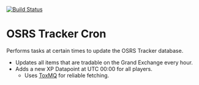[![Build Status](https://travis-ci.com/osrs-tracker/osrs-tracker-cron.svg?branch=master)](https://travis-ci.com/osrs-tracker/osrs-tracker-cron)
# OSRS Tracker Cron
Performs tasks at certain times to update the OSRS Tracker database.
  - Updates all items that are tradable on the Grand Exchange every hour.
  - Adds a new XP Datapoint at UTC 00:00 for all players.
    - Uses [ToxMQ](https://github.com/toxsickcoder/tox-mq) for reliable fetching.
